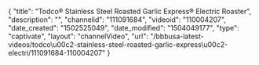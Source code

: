 {
    "title": "Todco&reg; Stainless Steel Roasted Garlic Express&reg; Electric Roaster",
    "description": "",
    "channelid": "111091684",
    "videoid": "110004207",
    "date_created": "1502525049",
    "date_modified": "1504049177",
    "type": "captivate",
    "layout": "channelVideo",
    "url": "\/bbbusa-latest-videos\/todco\u00c2-stainless-steel-roasted-garlic-express\u00c2-electri\/111091684-110004207"
}